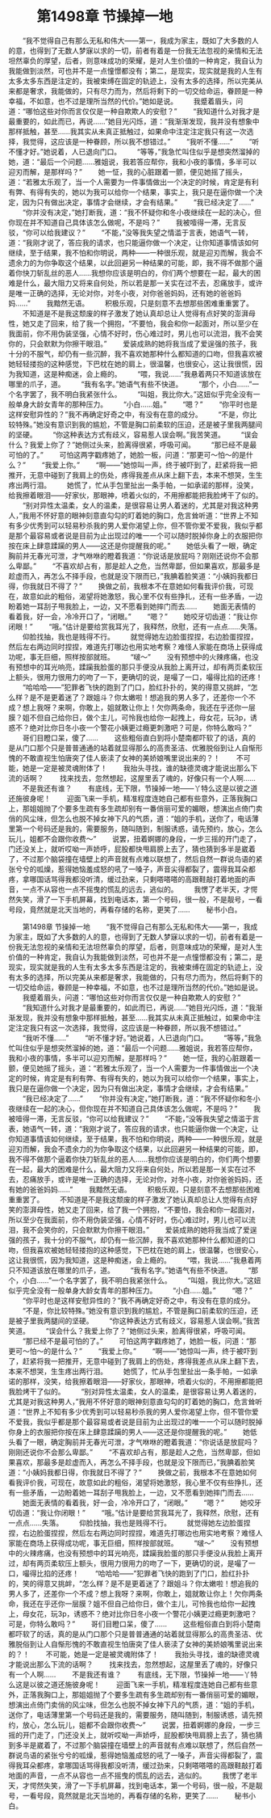 # 　　第1498章 节操掉一地
　　“我不觉得自己有那么无私和伟大——第一，我成为家主，既如了大多数的人的意，也得到了无数人梦寐以求的一切，前者有着是一份我无法忽视的亲情和无法坦然辜负的厚望，后者，则意味成功的荣耀，是对人生价值的一种肯定，我自认为我能做到淡然，可也并不是一点憧憬都没有；第二，是现实，现实就是我的人生有太多太多东西是注定的，我被束缚在固定的轨迹上，没有太多的选择，所以完美从来都是奢求，我能做的，只有尽力而为，然后将剩下的一切交给命运，眷顾是一种幸福，不如意，也不过是理所当然的代价。”她如是说。
　　我蹙着眉头，问道：“哪怕这些对你而言仅仅是一种自欺欺人的安慰？”
　　“我知道什么对我才是最重要的，如此而已，再说……”她目光闪烁，道：“我渐渐发现，我并没有想象中那样抵触，甚至……我其实从未真正抵触过，如果命中注定注定我只有这一次选择，我觉得，这应该是一种眷顾，所以我不想错过。”
　　“我听不懂……”
　　“听不懂才好。”她说着，人已退向门口。
　　“等等，”我急忙叫住似乎是想突然溜掉的她，道：“最后一个问题……雅姐说，我若答应帮你，我和小夜的事情，多半可以迎刃而解，是那样吗？”
　　她一怔，我的心脏跟着一颤，便见她摇了摇头，道：“若雅太乐观了，当一个人需要为一件事情做出一个决定的时候，肯定是有利有弊、有得有失的，她以为我可以给你一个结果，事实上，我只是在逼你做一个决定，因为只有做出决定，事情才会继续，才会有结果。”
　　“我已经决定了……”
　　“你并没有决定，”她打断我，道：“我不怀疑你和冬小夜继续在一起的决心，但你现在并不知道自己具体该怎么做呢，不是吗？”
　　我被噎得一滞，无言反驳，“你可以给我建议？”
　　“不能，”没等我失望之情滥于言表，她语气一转，道：“我刚才说了，答应我的请求，也只能逼你做一个决定，让你知道事情该如何继续，至于结果，我不怕和你明说，两种——一种很乐观，就是迎刃而解，我会不遗余力的为你争取这个结果，以此回避另一种结果的可能，即，我不得不做那个逼着你快刀斩乱丝的恶人……我想你应该是明白的，你们两个想要在一起，最大的困难是什么，最大阻力又将来自何处，所以若是那一关实在过不去，忍痛放手，或许是唯一正确的选择，无论对你，对冬小夜，对你爸爸妈妈，还有她的爸爸妈妈……”
　　我黯然无语。
　　积极乐观，只是刻意不去想那些困难重重罢了。
　　不知道是不是我这颓废的样子激发了她认真却总让人觉得有点好笑的澎湃母性，她又走了回来，给了我一个拥抱，“不要怕，我会和你一起面对，所以至少在我面前，你不用伪装坚强，心情不好时，伤心难过时，男儿也可以流泪，我不会笑你的，只会默默为你擦干眼泪。”
　　爱装成熟的她将我当成了爱逞强的孩子，我十分的不服气，却仍有一些沉醉，我不喜欢她那种什么都知道的口吻，但我喜欢被她轻轻搂抱的这种感觉，下巴枕在她的肩上，很温馨，也很安心，这让我很慌，因为我知道，这是种痴迷，会上瘾的。
　　“喂，我说……”我悬着两只不知道该放在哪里的爪子，道。
　　“我有名字。”她语气有些不快道。
　　“那个，小白……”一个名字罢了，我不明白我紧张什么。
　　“叫姐，我比你大。”这妞似乎完全没有一般单身大龄女青年的那种压力。
　　“小白……姐。”
　　“嗯？”
　　“你平时也是这样安慰异性的？”我不再确定好奇之中，有没有在意的成分。
　　“不是，你比较特殊。”她没有意识到我的尴尬，不管是胸口前柔软的压迫，还是被子里我两腿间的坚硬。
　　“你这种表达方式有歧义，容易惹人误会啊。”我苦笑道。
　　“误会什么？我爱上你了？”她侧过头来，脸离得很紧，呼吸可闻。
　　“那已经不是最可怕的了。”
　　可怕这两字戳疼她了，她脸一板，问道：“那更可～怕～的是什么？”
　　“我爱上你。”
　　“啊——”她惊叫一声，终于被吓到了，赶紧将我一把推开，无意中碰到了我肩上的伤处，疼得我差点从床上翻下去，本来不想哭，生生疼出两行泪。
　　她慌了，忙从手包里扯出一条手帕，一如承诺的那样，没笑，给我擦着眼泪——好家伙，那眼神，喷着火似的，不用擦都能把我脸烤干了似的。
　　“别对异性太温柔，女人的温柔，是很容易让男人着迷的，尤其是对我这种男人，”我用不怀好意的眼神刻意直勾勾的盯着她的胸口，危言耸听道：“世界上不知有多少优秀到可以轻易秒杀我的男人爱你渴望上你，但不管你爱不爱我，我似乎都是那个最容易或者说是目前为止出现过的唯一一个可以随时脱掉你身上的衣服把你按在床上肆意蹂躏的男人——这还是你提醒我的呢。”
　　她低头看了一眼，确定胸前并无春光可泄，才气咻咻的瞪着我道：“你说话是放屁吗？刚刚还说你不会那么卑鄙。”
　　“不喜欢却占有，那是趁人之危，当然卑鄙，但如果喜欢，那最多是趁虚而入，再怎么不择手段，也就是没下限而已，”我腆着脸笑道：“小姨妈我都日得，你我就日不得了？”
　　换做之前，我根本不在意她如何看我评价我，可现在，故意如此的粗俗，渴望将她激怒，我心里不仅有些挣扎，还有一些矛盾，一边盼着她一耳刮子甩我脸上，一边，又不愿看到她摔门而去……
　　她面无表情的看着我，好一会，冷冷开口了，“闭眼。”
　　“嗯？”
　　她咬牙切齿道：“我让你闭眼！”
　　“哦。”估计是要给赏我耳光了，我释然，欣慰，还有一点点……失落。
　　仰脸找抽，我也是贱得不行。
　　就觉得她左边脸蛋捏捏，右边脸蛋捏捏，然后左右两边同时捏捏，难道先打哪边也用实地考察？难怪人家能在商场上获得成功呢，事无巨细，照样按部就班。
　　“啵～”
　　没有预想中的火辣疼痛，也没有预想中的耳光响亮，蹂躏我脸蛋的那只手便没从我脸上离开过，却有两页柔软压上额头，很用力很用力的吻了一下，更确切的说，是嘬了一口，嘬得比掐的还疼！
　　“哈哈哈——”犯罪者飞快的跑到了门口，脸红扑扑的，笑的得意又挑衅，“怎么样？是不是更着迷了？跟姐斗？你太嫩啦！想追我的男人多了，还差你一个不成？想上我呀？来啊，你敢上，姐就敢让你上！欠你两条命，我还在乎还你一层膜？姐不但自己给你日，做个主儿，可怜我也给你一起拽上，母女花，玩3p，诱惑不？绝对比你日冬小夜一个警花小姨更过瘾更刺激吧？可是，你特么敢吗？”
　　哥们目瞪口呆，傻了……
　　这些粗俗直白到将小楚南都吓软了的话，真的是从门口那个只是普普通通的站着就显得那么的高贵圣洁、优雅脱俗到让人自惭形愧的不敢直视生怕唐突了佳人亵渎了女神的美娇娘嘴里说出来的？！
　　不可能，她是一定是被灵魂附体了！
　　我抬头寻找，谁的缺德灵魂才能说出那么下流的话啊？
　　找来找去，忽然想起，这屋里丢了魂的，好像只有一个人啊……
　　不是我还有谁？
　　有底线，无下限，节操掉一地——丫特么这是以彼之道还施彼身呢！
　　迎面飞来一手机，精准程度连她自己都有些意外，正落我胸口上，那姐姐抛了个要多生疏有多生疏却别有一番俏丽可爱的媚眼，想演出点倚门卖俏的风尘味，但怎么也脱不掉女神下凡的气质，道：“姐的手机，送你了，电话薄里第一个号码还是我的，需要服务，随叫随到，制服诱惑，请先预约，放心，怎么玩儿，姐都不会跟你收费～”
　　说罢，扭着婀娜的身段，一步三摇的开门走了，门还没关上，就听哎呦一声娇呼，屁股都快甩肩膀上去了，猜也猜到多半是崴着了，不过那个脑袋撞在墙壁上的声音就有点难以联想了，然后自然一群说鸟语的紧张兮兮的呱燥，惹得她恼羞成怒的吼了一嗓子，声音尖得都裂了，震得我耳朵都疼，拿哪国话骂得我都没听清，缓过劲来，只剩嗒嗒嗒的高跟鞋敲打着地面的声音，一点不从容也一点不摇曳的慌乱的远去，逃似的。
　　我愣了老半天，才愕然失笑，滑了一下手机屏幕，找到电话本，第一个号码，很一般，不是靓号，一看号段，竟然就是北天当地的，再看存储的名称，更笑了……
　　秘书小白。

　　第1498章 节操掉一地
　　“我不觉得自己有那么无私和伟大——第一，我成为家主，既如了大多数的人的意，也得到了无数人梦寐以求的一切，前者有着是一份我无法忽视的亲情和无法坦然辜负的厚望，后者，则意味成功的荣耀，是对人生价值的一种肯定，我自认为我能做到淡然，可也并不是一点憧憬都没有；第二，是现实，现实就是我的人生有太多太多东西是注定的，我被束缚在固定的轨迹上，没有太多的选择，所以完美从来都是奢求，我能做的，只有尽力而为，然后将剩下的一切交给命运，眷顾是一种幸福，不如意，也不过是理所当然的代价。”她如是说。
　　我蹙着眉头，问道：“哪怕这些对你而言仅仅是一种自欺欺人的安慰？”
　　“我知道什么对我才是最重要的，如此而已，再说……”她目光闪烁，道：“我渐渐发现，我并没有想象中那样抵触，甚至……我其实从未真正抵触过，如果命中注定注定我只有这一次选择，我觉得，这应该是一种眷顾，所以我不想错过。”
　　“我听不懂……”
　　“听不懂才好。”她说着，人已退向门口。
　　“等等，”我急忙叫住似乎是想突然溜掉的她，道：“最后一个问题……雅姐说，我若答应帮你，我和小夜的事情，多半可以迎刃而解，是那样吗？”
　　她一怔，我的心脏跟着一颤，便见她摇了摇头，道：“若雅太乐观了，当一个人需要为一件事情做出一个决定的时候，肯定是有利有弊、有得有失的，她以为我可以给你一个结果，事实上，我只是在逼你做一个决定，因为只有做出决定，事情才会继续，才会有结果。”
　　“我已经决定了……”
　　“你并没有决定，”她打断我，道：“我不怀疑你和冬小夜继续在一起的决心，但你现在并不知道自己具体该怎么做呢，不是吗？”
　　我被噎得一滞，无言反驳，“你可以给我建议？”
　　“不能，”没等我失望之情滥于言表，她语气一转，道：“我刚才说了，答应我的请求，也只能逼你做一个决定，让你知道事情该如何继续，至于结果，我不怕和你明说，两种——一种很乐观，就是迎刃而解，我会不遗余力的为你争取这个结果，以此回避另一种结果的可能，即，我不得不做那个逼着你快刀斩乱丝的恶人……我想你应该是明白的，你们两个想要在一起，最大的困难是什么，最大阻力又将来自何处，所以若是那一关实在过不去，忍痛放手，或许是唯一正确的选择，无论对你，对冬小夜，对你爸爸妈妈，还有她的爸爸妈妈……”
　　我黯然无语。
　　积极乐观，只是刻意不去想那些困难重重罢了。
　　不知道是不是我这颓废的样子激发了她认真却总让人觉得有点好笑的澎湃母性，她又走了回来，给了我一个拥抱，“不要怕，我会和你一起面对，所以至少在我面前，你不用伪装坚强，心情不好时，伤心难过时，男儿也可以流泪，我不会笑你的，只会默默为你擦干眼泪。”
　　爱装成熟的她将我当成了爱逞强的孩子，我十分的不服气，却仍有一些沉醉，我不喜欢她那种什么都知道的口吻，但我喜欢被她轻轻搂抱的这种感觉，下巴枕在她的肩上，很温馨，也很安心，这让我很慌，因为我知道，这是种痴迷，会上瘾的。
　　“喂，我说……”我悬着两只不知道该放在哪里的爪子，道。
　　“我有名字。”她语气有些不快道。
　　“那个，小白……”一个名字罢了，我不明白我紧张什么。
　　“叫姐，我比你大。”这妞似乎完全没有一般单身大龄女青年的那种压力。
　　“小白……姐。”
　　“嗯？”
　　“你平时也是这样安慰异性的？”我不再确定好奇之中，有没有在意的成分。
　　“不是，你比较特殊。”她没有意识到我的尴尬，不管是胸口前柔软的压迫，还是被子里我两腿间的坚硬。
　　“你这种表达方式有歧义，容易惹人误会啊。”我苦笑道。
　　“误会什么？我爱上你了？”她侧过头来，脸离得很紧，呼吸可闻。
　　“那已经不是最可怕的了。”
　　可怕这两字戳疼她了，她脸一板，问道：“那更可～怕～的是什么？”
　　“我爱上你。”
　　“啊——”她惊叫一声，终于被吓到了，赶紧将我一把推开，无意中碰到了我肩上的伤处，疼得我差点从床上翻下去，本来不想哭，生生疼出两行泪。
　　她慌了，忙从手包里扯出一条手帕，一如承诺的那样，没笑，给我擦着眼泪——好家伙，那眼神，喷着火似的，不用擦都能把我脸烤干了似的。
　　“别对异性太温柔，女人的温柔，是很容易让男人着迷的，尤其是对我这种男人，”我用不怀好意的眼神刻意直勾勾的盯着她的胸口，危言耸听道：“世界上不知有多少优秀到可以轻易秒杀我的男人爱你渴望上你，但不管你爱不爱我，我似乎都是那个最容易或者说是目前为止出现过的唯一一个可以随时脱掉你身上的衣服把你按在床上肆意蹂躏的男人——这还是你提醒我的呢。”
　　她低头看了一眼，确定胸前并无春光可泄，才气咻咻的瞪着我道：“你说话是放屁吗？刚刚还说你不会那么卑鄙。”
　　“不喜欢却占有，那是趁人之危，当然卑鄙，但如果喜欢，那最多是趁虚而入，再怎么不择手段，也就是没下限而已，”我腆着脸笑道：“小姨妈我都日得，你我就日不得了？”
　　换做之前，我根本不在意她如何看我评价我，可现在，故意如此的粗俗，渴望将她激怒，我心里不仅有些挣扎，还有一些矛盾，一边盼着她一耳刮子甩我脸上，一边，又不愿看到她摔门而去……
　　她面无表情的看着我，好一会，冷冷开口了，“闭眼。”
　　“嗯？”
　　她咬牙切齿道：“我让你闭眼！”
　　“哦。”估计是要给赏我耳光了，我释然，欣慰，还有一点点……失落。
　　仰脸找抽，我也是贱得不行。
　　就觉得她左边脸蛋捏捏，右边脸蛋捏捏，然后左右两边同时捏捏，难道先打哪边也用实地考察？难怪人家能在商场上获得成功呢，事无巨细，照样按部就班。
　　“啵～”
　　没有预想中的火辣疼痛，也没有预想中的耳光响亮，蹂躏我脸蛋的那只手便没从我脸上离开过，却有两页柔软压上额头，很用力很用力的吻了一下，更确切的说，是嘬了一口，嘬得比掐的还疼！
　　“哈哈哈——”犯罪者飞快的跑到了门口，脸红扑扑的，笑的得意又挑衅，“怎么样？是不是更着迷了？跟姐斗？你太嫩啦！想追我的男人多了，还差你一个不成？想上我呀？来啊，你敢上，姐就敢让你上！欠你两条命，我还在乎还你一层膜？姐不但自己给你日，做个主儿，可怜我也给你一起拽上，母女花，玩3p，诱惑不？绝对比你日冬小夜一个警花小姨更过瘾更刺激吧？可是，你特么敢吗？”
　　哥们目瞪口呆，傻了……
　　这些粗俗直白到将小楚南都吓软了的话，真的是从门口那个只是普普通通的站着就显得那么的高贵圣洁、优雅脱俗到让人自惭形愧的不敢直视生怕唐突了佳人亵渎了女神的美娇娘嘴里说出来的？！
　　不可能，她是一定是被灵魂附体了！
　　我抬头寻找，谁的缺德灵魂才能说出那么下流的话啊？
　　找来找去，忽然想起，这屋里丢了魂的，好像只有一个人啊……
　　不是我还有谁？
　　有底线，无下限，节操掉一地——丫特么这是以彼之道还施彼身呢！
　　迎面飞来一手机，精准程度连她自己都有些意外，正落我胸口上，那姐姐抛了个要多生疏有多生疏却别有一番俏丽可爱的媚眼，想演出点倚门卖俏的风尘味，但怎么也脱不掉女神下凡的气质，道：“姐的手机，送你了，电话薄里第一个号码还是我的，需要服务，随叫随到，制服诱惑，请先预约，放心，怎么玩儿，姐都不会跟你收费～”
　　说罢，扭着婀娜的身段，一步三摇的开门走了，门还没关上，就听哎呦一声娇呼，屁股都快甩肩膀上去了，猜也猜到多半是崴着了，不过那个脑袋撞在墙壁上的声音就有点难以联想了，然后自然一群说鸟语的紧张兮兮的呱燥，惹得她恼羞成怒的吼了一嗓子，声音尖得都裂了，震得我耳朵都疼，拿哪国话骂得我都没听清，缓过劲来，只剩嗒嗒嗒的高跟鞋敲打着地面的声音，一点不从容也一点不摇曳的慌乱的远去，逃似的。
　　我愣了老半天，才愕然失笑，滑了一下手机屏幕，找到电话本，第一个号码，很一般，不是靓号，一看号段，竟然就是北天当地的，再看存储的名称，更笑了……
　　秘书小白。
